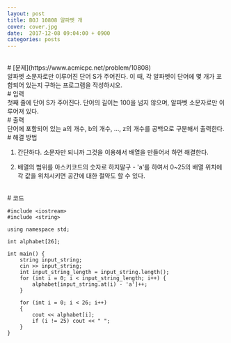 ```yaml
---
layout: post
title: BOJ 10808 알파벳 개
cover: cover.jpg
date:  2017-12-08 09:04:00 + 0900
categories: posts
---
```

<br>
# [문제](https://www.acmicpc.net/problem/10808)

<br>
알파벳 소문자로만 이루어진 단어 S가 주어진다. 이 때, 각 알파벳이 단어에 몇 개가 포함되어 있는지 구하는 프로그램을 작성하시오.
<br>
# 입력
<br>
첫째 줄에 단어 S가 주어진다. 단어의 길이는 100을 넘지 않으며, 알파벳 소문자로만 이루어져 있다.
<br>
# 출력
<br>
단어에 포함되어 있는 a의 개수, b의 개수, …, z의 개수를 공백으로 구분해서 출력한다.
<br>
# 해결 방법
<br>

1. 간단하다. 소문자만 되니까 그것을 이용해서 배열을 만들어서 하면 해결한다.

2. 배열의 범위를 아스키코드의 숫자로 하지말구 - 'a'를 하여서 0~25의 배열 위치에 각 값을 위치시키면 공간에 대한 절약도 할 수 있다. 

<br>
# 코드
<br>

	#include <iostream>
	#include <string>
	
	using namespace std;
	
	int alphabet[26];
	
	int main() {
		string input_string;
		cin >> input_string;
		int input_string_length = input_string.length();
		for (int i = 0; i < input_string_length; i++) {
			alphabet[input_string.at(i) - 'a']++;
		}
	
		for (int i = 0; i < 26; i++)
		{
			cout << alphabet[i];
			if (i != 25) cout << " ";
		}
	}